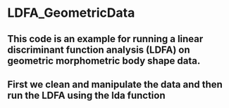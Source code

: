 # LDFA_GeometricData
## This code is an example for running a linear discriminant function analysis (LDFA) on geometric morphometric body shape data. 
## First we clean and manipulate the data and then run the LDFA using the lda function